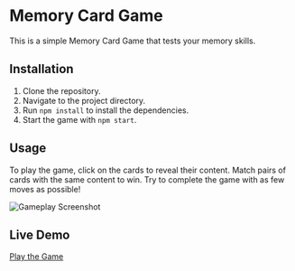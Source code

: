 # Memory Card Game

This is a simple Memory Card Game that tests your memory skills.

## Installation

1. Clone the repository.
2. Navigate to the project directory.
3. Run `npm install` to install the dependencies.
4. Start the game with `npm start`.

## Usage

To play the game, click on the cards to reveal their content. Match pairs of cards with the same content to win. Try to complete the game with as few moves as possible!

![Gameplay Screenshot](screenshots/gameplay.png)

## Live Demo

[Play the Game](https://memory-card-game-blue.vercel.app/)
